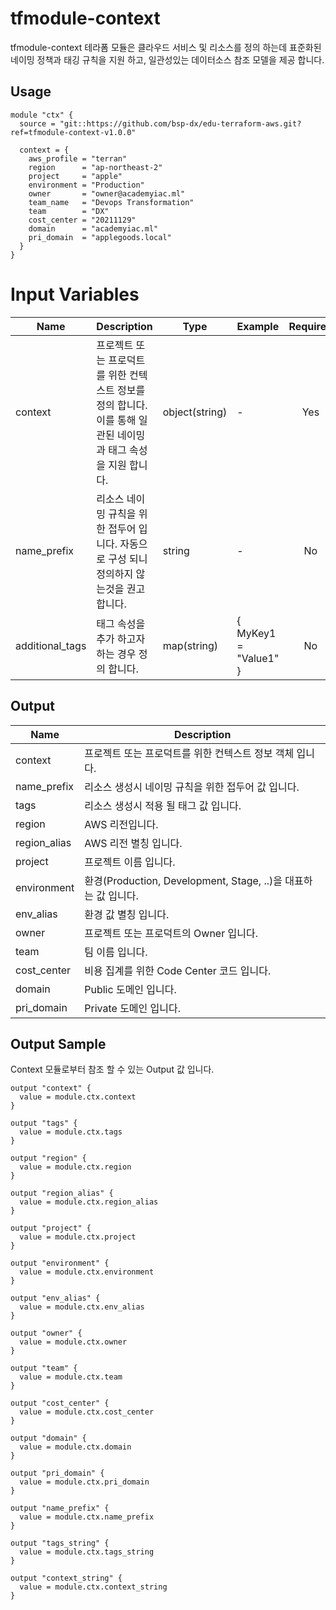 # tfmodule-context

tfmodule-context 테라폼 모듈은 클라우드 서비스 및 리소스를 정의 하는데 표준화된 네이밍 정책과 태깅 규칙을 지원 하고, 일관성있는 데이터소스 참조 모델을 제공 합니다.

## Usage

```
module "ctx" {
  source = "git::https://github.com/bsp-dx/edu-terraform-aws.git?ref=tfmodule-context-v1.0.0"

  context = {
    aws_profile = "terran"
    region      = "ap-northeast-2"
    project     = "apple"
    environment = "Production"
    owner       = "owner@academyiac.ml"
    team_name   = "Devops Transformation"
    team        = "DX"
    cost_center = "20211129"
    domain      = "academyiac.ml"
    pri_domain  = "applegoods.local"
  }
}
```


# Input Variables

| Name | Description | Type | Example | Required |
|------|-------------|------|---------|:--------:|
| context | 프로젝트 또는 프로덕트를 위한 컨텍스트 정보를 정의 합니다. 이를 통해 일관된 네이밍과 태그 속성을 지원 합니다. | object(string) | - | Yes |
| name_prefix | 리소스 네이밍 규칙을 위한 접두어 입니다. 자동으로 구성 되니 정의하지 않는것을 권고 합니다. | string | - | No |
| additional_tags | 태그 속성을 추가 하고자 하는 경우 정의 합니다. | map(string) | { MyKey1 = "Value1" } | No |

## Output

| Name | Description | 
|------|-------------|
| context | 프로젝트 또는 프로덕트를 위한 컨텍스트 정보 객체 입니다. |
| name_prefix | 리소스 생성시 네이밍 규칙을 위한 접두어 값 입니다.|
| tags | 리소스 생성시 적용 될 태그 값 입니다. |
| region | AWS 리전입니다. |
| region_alias | AWS 리전 별칭 입니다. |
| project | 프로젝트 이름 입니다. |
| environment | 환경(Production, Development, Stage, ..)을 대표하는 값 입니다. |
| env_alias | 환경 값 별칭 입니다. |
| owner | 프로젝트 또는 프로덕트의 Owner 입니다. |
| team | 팀 이름 입니다.  |
| cost_center | 비용 집계를 위한 Code Center 코드 입니다. |
| domain | Public 도메인 입니다. |
| pri_domain | Private 도메인 입니다. |

## Output Sample

Context 모듈로부터 참조 할 수 있는 Output 값 입니다.

```
output "context" {
  value = module.ctx.context
}

output "tags" {
  value = module.ctx.tags
}

output "region" {
  value = module.ctx.region
}

output "region_alias" {
  value = module.ctx.region_alias
}

output "project" {
  value = module.ctx.project
}

output "environment" {
  value = module.ctx.environment
}

output "env_alias" {
  value = module.ctx.env_alias
}

output "owner" {
  value = module.ctx.owner
}

output "team" {
  value = module.ctx.team
}

output "cost_center" {
  value = module.ctx.cost_center
}

output "domain" {
  value = module.ctx.domain
}

output "pri_domain" {
  value = module.ctx.pri_domain
}

output "name_prefix" {
  value = module.ctx.name_prefix
}

output "tags_string" {
  value = module.ctx.tags_string
}

output "context_string" {
  value = module.ctx.context_string
}
```
